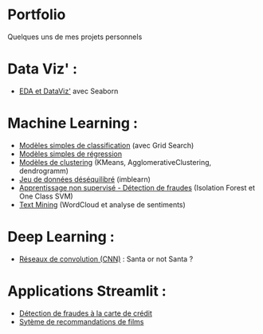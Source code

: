 # Portfolio
Quelques uns de mes projets personnels

# Data Viz' :
- [EDA et DataViz'](https://github.com/AnnaDaridor/Portfolio/tree/main/EDA%20et%20DataViz') avec Seaborn

# Machine Learning :
- [Modèles simples de classification](https://github.com/AnnaDaridor/Portfolio/tree/main/Mod%C3%A8les%20simples%20de%20classification) (avec Grid Search)
- [Modèles simples de régression](https://github.com/AnnaDaridor/Portfolio/tree/main/Mod%C3%A8les%20simples%20de%20r%C3%A9gression)
- [Modèles de clustering](https://github.com/AnnaDaridor/Portfolio/tree/main/Mod%C3%A8les%20de%20clustering) (KMeans, AgglomerativeClustering, dendrogramm)
- [Jeu de données déséquilibré](https://github.com/AnnaDaridor/Portfolio/tree/main/Mod%C3%A8les%20de%20classification%20-%20Jeux%20de%20donn%C3%A9es%20d%C3%A9s%C3%A9quilibr%C3%A9) (imblearn)
- [Apprentissage non supervisé - Détection de fraudes](https://github.com/AnnaDaridor/Portfolio/tree/main/Apprentissage%20non%20supervis%C3%A9%20-%20D%C3%A9tection%20de%20fraudes) (Isolation Forest et One Class SVM)
- [Text Mining](https://github.com/AnnaDaridor/Portfolio/tree/main/Text%20Mining) (WordCloud et analyse de sentiments)

# Deep Learning :
- [Réseaux de convolution (CNN)](https://github.com/AnnaDaridor/Portfolio/tree/main/R%C3%A9seaux%20de%20convolution%20(CNN)) : Santa or not Santa ?

# Applications Streamlit :
- [Détection de fraudes à la carte de crédit](https://github.com/AnnaDaridor/Portfolio/tree/main/Streamlit/D%C3%A9tection_de_fraudes)
- [Sytème de recommandations de films](https://github.com/AnnaDaridor/Portfolio/tree/main/Streamlit/Recommandations%20de%20films)
